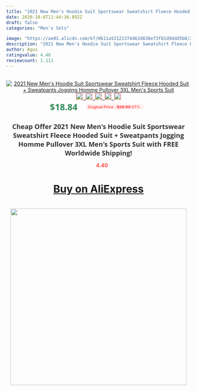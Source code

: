 ```yaml
---
title: "2021 New Men's Hoodie Suit Sportswear Sweatshirt Fleece Hooded Suit + Sweatpants Jogging Homme Pullover 3XL Men's Sports Suit"
date: 2020-10-6T11:44:36.892Z
draft: false
categories: "Men's Sets"

image: "https://ae01.alicdn.com/kf/Hb11a52121374463d838ef3f81d9ddd5b8/2021-New-Men-s-Hoodie-Suit-Sportswear-Sweatshirt-Fleece-Hooded-Suit-Sweatpants-Jogging-Homme-Pullover-3XL.jpg"
description: "2021 New Men's Hoodie Suit Sportswear Sweatshirt Fleece Hooded Suit + Sweatpants Jogging Homme Pullover 3XL Men's Sports Suit"
author: Agus
ratingvalue: 4.40
reviewcount: 1.111
---
```

<br>
<div style="text-align: center;">
<a href="https://s.click.aliexpress.com/e/_A9M5hj" target="_blank" rel="nofollow noopener noreferrer"><img alt="2021 New Men's Hoodie Suit Sportswear Sweatshirt Fleece Hooded Suit + Sweatpants Jogging Homme Pullover 3XL Men's Sports Suit" class="magnifier-image" src="https://ae01.alicdn.com/kf/Hb11a52121374463d838ef3f81d9ddd5b8/2021-New-Men-s-Hoodie-Suit-Sportswear-Sweatshirt-Fleece-Hooded-Suit-Sweatpants-Jogging-Homme-Pullover-3XL.jpg_640x640.jpg">
<br>
<img style="border:1px solid salmon" src="https://ae01.alicdn.com/kf/Hb11a52121374463d838ef3f81d9ddd5b8/2021-New-Men-s-Hoodie-Suit-Sportswear-Sweatshirt-Fleece-Hooded-Suit-Sweatpants-Jogging-Homme-Pullover-3XL.jpg_120x120.jpg">&nbsp;&nbsp;<img style="border:1px solid salmon" src="https://ae01.alicdn.com/kf/H150469208553456aa861e897eb6c81a4x/2021-New-Men-s-Hoodie-Suit-Sportswear-Sweatshirt-Fleece-Hooded-Suit-Sweatpants-Jogging-Homme-Pullover-3XL.jpg_120x120.jpg">&nbsp;&nbsp;<img style="border:1px solid salmon" src="https://ae01.alicdn.com/kf/Hb92033cb19194ea4ba81bbaec4a0b3b0Q/2021-New-Men-s-Hoodie-Suit-Sportswear-Sweatshirt-Fleece-Hooded-Suit-Sweatpants-Jogging-Homme-Pullover-3XL.jpg_120x120.jpg">&nbsp;&nbsp;<img style="border:1px solid salmon" src="https://ae01.alicdn.com/kf/H9ccf2e6bc9b74465bd28e885b1a4fedem/2021-New-Men-s-Hoodie-Suit-Sportswear-Sweatshirt-Fleece-Hooded-Suit-Sweatpants-Jogging-Homme-Pullover-3XL.jpg_120x120.jpg">&nbsp;&nbsp;<img style="border:1px solid salmon" src="https://ae01.alicdn.com/kf/H62f2a1280c8d494780085e18253e0698W/2021-New-Men-s-Hoodie-Suit-Sportswear-Sweatshirt-Fleece-Hooded-Suit-Sweatpants-Jogging-Homme-Pullover-3XL.jpg_120x120.jpg"></a></div><br0>
<div style="text-align: center;"><span style="background-color: white; border: 0px; box-sizing: border-box; color: seagreen; display: inline-block; font-family: &quot;open sans&quot; , &quot;arial&quot; , &quot;helvetica&quot; , sans-serif , &quot;heiti&quot;; font-size: 24px; font-stretch: inherit; font-weight: 700; line-height: inherit; margin: 0px 10px 0px 0px; padding: 0px; vertical-align: middle;">$18.84 </span>
<span style="background: rgb(255 , 241 , 241); border-radius: 3px; border: 0px; box-sizing: border-box; color: #ff4747; display: inline-block; font-family: inherit; font-size: 12px; font-stretch: inherit; font-style: inherit; font-variant: inherit; font-weight: 600; line-height: inherit; margin: 0px; padding: 2px 5px; transform: scale(0.9); vertical-align: middle;">Original Price : <b style="text-decoration: line-through;">$29.90 </b> 37%&nbsp;&nbsp;</span></div>
<h1 style="color: #333333; display: inline-block; font-family: &quot;open sans&quot; , &quot;arial&quot; , &quot;helvetica&quot; , sans-serif , &quot;heiti&quot;; font-size: 18px; font-stretch: inherit; font-weight: 700; text-align: center;">Cheap Offer 2021 New Men's Hoodie Suit Sportswear Sweatshirt Fleece Hooded Suit + Sweatpants Jogging Homme Pullover 3XL Men's Sports Suit with FREE Worldwide Shipping!</h1>
<div style="color: #ff4747; text-align: center;">
<img src="https://4.bp.blogspot.com/-M0ZcTcb-5uY/XleCXlxnR4I/AAAAAAAAAEc/OrjgMkXV1oMQFaCRZj5HQwOCBcu3w1FegCPcBGAYYCw/s1600/star.png" style="height: 15px;">&nbsp;<b>4.40</b></div>
<div class="button_cont" align="center"><a class="buynow_a" href="https://s.click.aliexpress.com/e/_A9M5hj" target="_blank" rel="nofollow noopener noreferrer"><H1>Buy on AliExpress</H1></a></div><br>
<div class="separator" style="clear: both; text-align: center;">
<img src="https://lh3.googleusercontent.com/-pTy5HemUv9M/XlePHvY0dAI/AAAAAAAAAE4/0nX5iRUoIWY8eMW9Dpxeirr157OZliDIgCLcBGAsYHQ/s1600/badge.gif" width="480">
</div>

